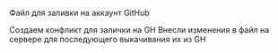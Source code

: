 Файл для заливки на аккаунт GitHub

Создаем конфликт для залички на GH
Внесли изменения в файл на сервере для последующего выкачивания их из GH


